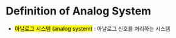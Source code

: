 # Definition of Analog System
- <mark class="hltr-trippy">아날로그 시스템 (analog system)</mark> : 아날로그 신호를 처리하는 시스템